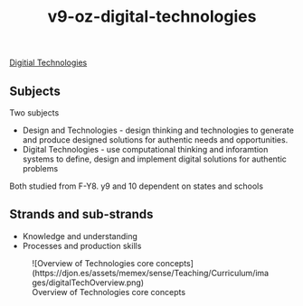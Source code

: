 ﻿---
backlinks:
- title: Australian Curriculum
  url: /memex/sense/Teaching/Curriculum/australian-curriculum.html
title: v9-oz-digital-technologies
---
[Digitial Technologies](https://v9.australiancurriculum.edu.au/f-10-curriculum/learning-areas/digital-technologies/year-7_year-8_year-9_year-10?view=quick&detailed-content-descriptions=0&hide-ccp=0&hide-gc=0&side-by-side=1&strands-start-index=0&subjects-start-index=0)

## Subjects

Two subjects

- Design and Technologies - design thinking and technologies to generate and produce designed solutions for authentic needs and opportunities.
- Digital Technologies - use computational thinking and inforamtion systems to define, design and implement digital solutions for authentic problems

Both studied from F-Y8.  y9 and 10 dependent on states and schools

## Strands and sub-strands

- Knowledge and understanding
- Processes and production skills

<figure markdown>
![Overview of Technologies core concepts](https://djon.es/assets/memex/sense/Teaching/Curriculum/images/digitalTechOverview.png)
<figcaption>Overview of Technologies core concepts</figcaption>
</figure>